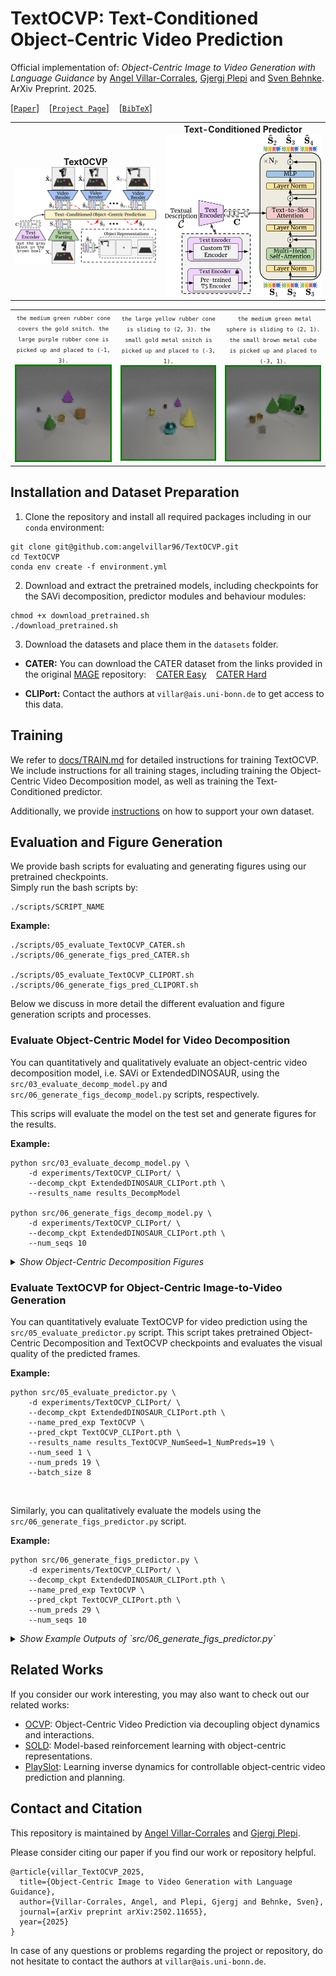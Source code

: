 # TextOCVP: Text-Conditioned Object-Centric Video Prediction

Official implementation of: *Object-Centric Image to Video Generation with Language Guidance*  by [Angel Villar-Corrales](http://angelvillarcorrales.com/templates/home.php), [Gjergj Plepi](https://www.linkedin.com/in/gjergj-plepi-928a4b196/) and [Sven Behnke](https://www.ais.uni-bonn.de/behnke/). ArXiv Preprint. 2025.



[[`Paper`](https://arxiv.org/abs/2502.11655)]
&nbsp;&nbsp; 
[[`Project Page`](https://play-slot.github.io/TextOCVP/)]
&nbsp;&nbsp; 
[[`BibTeX`](http://angelvillarcorrales.com/templates/others/bibtex_TextOCVP.php)]



<table>
  <tr>
    <td align="center">
      <b>TextOCVP</b>
      <img src="assets/top_readme_examples/main.png" style="width:100%;"><br>
    </td>
    <td align="center">
        <b>Text-Conditioned Predictor</b>
        <img src="assets/top_readme_examples/predictor.png" width="100%" />
    </td>
  </tr>
</table>




<table>
  <tr>
    <td align="center">
        <span style="font-size: 75%; line-height:0.5;"><code>the medium green rubber cone covers the gold snitch. the large purple rubber cone is picked up and placed to (-1, 3).</code><span>
        <img src="assets/top_readme_examples/cater.gif" width="100%" />
    </td>
    <td align="center">
        <span style="font-size: 75%; line-height:0.5;"><code>the large yellow rubber cone is sliding to (2, 3). the small gold metal snitch is picked up and placed to (-3, 1).</code><span>
        <img src="assets/top_readme_examples/cater_2.gif" width="100%" />
    </td>
    <td align="center">
        <span style="font-size: 75%; line-height:0.5;"><code> the medium green metal sphere is sliding to (2, 1). the small brown metal cube is picked up and placed to (-3, 1).</code><span>
        <img src="assets/top_readme_examples/cater_3.gif" width="100%" />
    </td>
  </tr>
</table>




## Installation and Dataset Preparation

1. Clone the repository and install all required packages including in our ```conda``` environment:
```
git clone git@github.com:angelvillar96/TextOCVP.git
cd TextOCVP
conda env create -f environment.yml
```


2. Download and extract the pretrained models, including checkpoints for the SAVi decomposition, predictor modules and behaviour modules:
```
chmod +x download_pretrained.sh
./download_pretrained.sh
```



3. Download the datasets and place them in the `datasets` folder. 

 - **CATER:** You can download the CATER dataset from the links provided in the original
  [MAGE](https://github.com/Youncy-Hu/MAGE) repository:
  &nbsp;&nbsp;
  [CATER Easy](https://drive.google.com/drive/folders/1ICIP5qY1rTod-hTLz5zJSxlbrHrGrdt4)
  &nbsp;&nbsp;
  [CATER Hard](https://drive.google.com/drive/folders/1xJM7gNDCslpM8MJNYT1fqgiG8yyIl6ue)

 - **CLIPort:** Contact the authors at `villar@ais.uni-bonn.de` to get access to this data.




## Training

We refer to [docs/TRAIN.md](/assets/docs/TRAIN.md) for detailed instructions for training TextOCVP.
We include instructions for all training stages, including training the Object-Centric Video Decomposition model,
as well as training the Text-Conditioned predictor.

Additionally, we provide [instructions](/assets/docs/YOUR_DB.md) on how to support your own dataset.





## Evaluation and Figure Generation

We provide bash scripts for evaluating and generating figures using our pretrained checkpoints. <br>
Simply run the bash scripts by:

```
./scripts/SCRIPT_NAME
```

**Example:**

```
./scripts/05_evaluate_TextOCVP_CATER.sh 
./scripts/06_generate_figs_pred_CATER.sh

./scripts/05_evaluate_TextOCVP_CLIPORT.sh 
./scripts/06_generate_figs_pred_CLIPORT.sh
```

Below we discuss in more detail the different evaluation and figure generation scripts and processes.




### Evaluate Object-Centric Model for Video Decomposition

You can quantitatively and qualitatively evaluate an object-centric video decomposition model, i.e. SAVi or ExtendedDINOSAUR, using the `src/03_evaluate_decomp_model.py` and `src/06_generate_figs_decomp_model.py` scripts, respectively.

This scrips will evaluate the model on the test set and generate figures for the results.

**Example:**
```
python src/03_evaluate_decomp_model.py \
    -d experiments/TextOCVP_CLIPort/ \
    --decomp_ckpt ExtendedDINOSAUR_CLIPort.pth \
    --results_name results_DecompModel

python src/06_generate_figs_decomp_model.py \
    -d experiments/TextOCVP_CLIPort/ \
    --decomp_ckpt ExtendedDINOSAUR_CLIPort.pth \
    --num_seqs 10
```

<details>
    <summary><i>Show Object-Centric Decomposition Figures</i></summary>
    <img src="assets/decomp_figs/decomp_cater.png" width="49%" align="center">
    <img src="assets/decomp_figs/decomp_cliport.png" width="49%" align="center">
</details>




### Evaluate TextOCVP for Object-Centric Image-to-Video Generation


You can quantitatively evaluate TextOCVP for video prediction using the `src/05_evaluate_predictor.py` script.
This script takes pretrained Object-Centric Decomposition and TextOCVP checkpoints and evaluates the visual quality of the predicted frames.


**Example:**
```
python src/05_evaluate_predictor.py \
    -d experiments/TextOCVP_CLIPort/ \
    --decomp_ckpt ExtendedDINOSAUR_CLIPort.pth \
    --name_pred_exp TextOCVP \
    --pred_ckpt TextOCVP_CLIPort.pth \
    --results_name results_TextOCVP_NumSeed=1_NumPreds=19 \
    --num_seed 1 \
    --num_preds 19 \
    --batch_size 8
```

<br>

Similarly, you can qualitatively evaluate the models using the `src/06_generate_figs_predictor.py` script.


**Example:**
```
python src/06_generate_figs_predictor.py \
    -d experiments/TextOCVP_CLIPort/ \
    --decomp_ckpt ExtendedDINOSAUR_CLIPort.pth \
    --name_pred_exp TextOCVP \
    --pred_ckpt TextOCVP_CLIPort.pth \
    --num_preds 29 \
    --num_seqs 10
```



<details>
    <summary><i>Show Example Outputs of `src/06_generate_figs_predictor.py`</i></summary>
    Generating figures with TextOCVP should produce animations as follows:
    <br>
    </table>
      <tbody>
      <tr>
        <td align="center">
          <img src="assets/pred_figs/gif1/gt_GIF_frames.gif" width="11%" />
        </td>
        <td align="center">
          <img src="assets/pred_figs/gif1/pred_GIF_frames.gif" width="11%"/>
        </td>
        <td align="center">
          <img src="assets/pred_figs/gif1/gt_obj_4.gif" width="11%" />
        </td>
        <td align="center">
          <img src="assets/pred_figs/gif1/gt_obj_5.gif" width="11%" />
        </td>
        <td align="center">
          <img src="assets/pred_figs/gif1/gt_obj_6.gif" width="11%" />
        </td>
        <td align="center">
          <img src="assets/pred_figs/gif1/gt_obj_7.gif" width="11%" />
        </td>
        <td align="center">
          <img src="assets/pred_figs/gif1/gt_obj_8.gif" width="11%" />
        </td>
        <td align="center">
          <img src="assets/pred_figs/gif1/gt_obj_1.gif" width="11%" />
        </td>
      </tr>
      <br>
      <tr>
        <td align="center">
          <img src="assets/pred_figs/gif2/gt_GIF_frames.gif" width="11%" />
        </td>
        <td align="center">
          <img src="assets/pred_figs/gif2/pred_GIF_frames.gif" width="11%" />
        </td>
        <td align="center">
          <img src="assets/pred_figs/gif2/gt_obj_2.gif" width="11%" />
        </td>
        <td align="center">
          <img src="assets/pred_figs/gif2/gt_obj_3.gif" width="11%" />
        </td>
        <td align="center">
          <img src="assets/pred_figs/gif2/gt_obj_5.gif" width="11%" />
        </td>
        <td align="center">
          <img src="assets/pred_figs/gif2/gt_obj_6.gif" width="11%" />
        </td>
        <td align="center">
          <img src="assets/pred_figs/gif2/gt_obj_7.gif" width="11%" />
        </td>
        <td align="center">
          <img src="assets/pred_figs/gif2/gt_obj_9.gif" width="11%" />
        </td>
      </tr>
      </tbody>
    </table>
</details>







## Related Works

If you consider our work interesting, you may also want to check out our related works:
 - [OCVP](https://sites.google.com/view/ocvp-vp): Object-Centric Video Prediction via decoupling object dynamics and interactions.
 - [SOLD](https://slot-latent-dynamics.github.io/): Model-based reinforcement learning with object-centric representations.
 - [PlaySlot](https://play-slot.github.io/PlaySlot/): Learning inverse dynamics for controllable object-centric video prediction and planning.




## Contact and Citation

This repository is maintained by [Angel Villar-Corrales](http://angelvillarcorrales.com/templates/home.php) and [Gjergj Plepi](https://www.linkedin.com/in/gjergj-plepi-928a4b196/).


Please consider citing our paper if you find our work or repository helpful.

```
@article{villar_TextOCVP_2025,
  title={Object-Centric Image to Video Generation with Language Guidance},
  author={Villar-Corrales, Angel, and Plepi, Gjergj and Behnke, Sven},
  journal={arXiv preprint arXiv:2502.11655},
  year={2025}
}
```

In case of any questions or problems regarding the project or repository, do not hesitate to contact the authors at `villar@ais.uni-bonn.de`.
